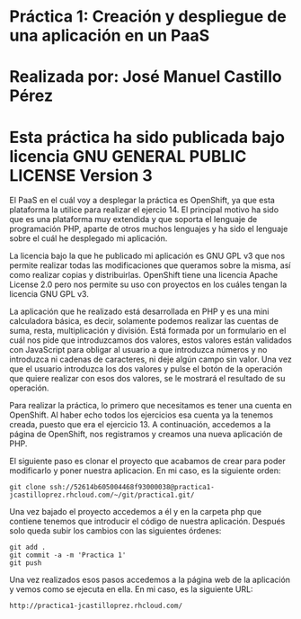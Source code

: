 Práctica 1: Creación y despliegue de una aplicación en un PaaS
=========
Realizada por: José Manuel Castillo Pérez
=========
Esta práctica ha sido publicada bajo licencia GNU GENERAL PUBLIC LICENSE Version 3
=========
El PaaS en el cuál voy a desplegar la práctica es OpenShift, ya que esta plataforma la utilice para realizar el ejercio 14. El principal motivo ha sido que es una plataforma muy extendida y que soporta el lenguaje de programación PHP, aparte de otros muchos lenguajes y ha sido el lenguaje sobre el cuál he desplegado mi aplicación. 

La licencia bajo la que he publicado mi aplicación es GNU GPL v3 que nos permite realizar todas las modificaciones que queramos sobre la misma, así como realizar copias y distribuirlas. OpenShift tiene una licencia Apache License 2.0 pero nos permite su uso con proyectos en los cuáles tengan la licencia GNU GPL v3. 

La aplicación que he realizado está desarrollada en PHP y es una mini calculadora básica, es decir, solamente podemos realizar las cuentas de suma, resta, multiplicación y división. Está formada por un formulario en el cuál nos pide que introduzcamos dos valores, estos valores están validados con JavaScript para obligar al usuario a que introduzca números y no introduzca ni cadenas de caracteres, ni deje algún campo sin valor. Una vez que el usuario introduzca los dos valores y pulse el botón de la operación que quiere realizar con esos dos valores, se le mostrará el resultado de su operación. 

Para realizar la práctica, lo primero que necesitamos es tener una cuenta en OpenShift. Al haber echo todos los ejercicios esa cuenta ya la tenemos creada, puesto que era el ejercicio 13. A continuación, accedemos a la página de OpenShift, nos registramos y creamos una nueva aplicación de PHP. 

El siguiente paso es clonar el proyecto que acabamos de crear para poder modificarlo y poner nuestra aplicacion. En mi caso, es la siguiente orden:

	git clone ssh://52614b605004468f93000038@practica1-jcastilloprez.rhcloud.com/~/git/practica1.git/

Una vez bajado el proyecto accedemos a él y en la carpeta php que contiene tenemos que introducir el código de nuestra aplicación. Después solo queda subir los cambios con las siguientes órdenes:

 	git add .
 	git commit -a -m 'Practica 1'
 	git push

Una vez realizados esos pasos accedemos a la página web de la aplicación y vemos como se ejecuta en ella. En mi caso, es la siguiente URL:

	http://practica1-jcastilloprez.rhcloud.com/
